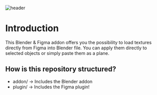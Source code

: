 ![header](https://user-images.githubusercontent.com/15351728/162640003-898076d6-ac5d-4215-9ac1-cabfcb45eef1.png)

# Introduction

This Blender & Figma addon offers you the possibility to load textures directly from Figma into Blender file.
You can apply them directly to selected objects or simply paste them as a plane.

## How is this repository structured?

* addon/ -> Includes the Blender addon
* plugin/ -> Includes the Figma plugin!
